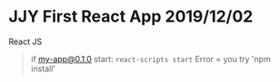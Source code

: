 # JJY First React App 2019/12/02

React JS
>if my-app@0.1.0 start: `react-scripts start` Error = you try 'npm install'